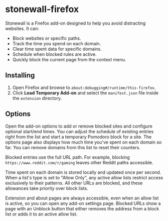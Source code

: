 # stonewall-firefox

Stonewall is a Firefox add-on designed to help you avoid distracting websites. It can:

- Block websites or specific paths.
- Track the time you spend on each domain.
- Clear time spent data for specific domains.
- Schedule when blocked rules are active.
- Quickly block the current page from the context menu.

## Installing

1. Open Firefox and browse to `about:debugging#/runtime/this-firefox`.
2. Click **Load Temporary Add-on** and select the `manifest.json` file inside the `extension` directory.

## Options

Open the add-on options to add or remove blocked sites and configure optional start/end times.
You can adjust the schedule of existing entries right from the list and start a temporary Pomodoro block for a site.
The options page also displays how much time you've spent on each domain so far.
You can remove domains from this list to reset their counters.

Blocked entries use the full URL path. For example, blocking `https://www.reddit.com/r/gaming` leaves other Reddit paths accessible.

Time spent on each domain is stored locally and updated once per second.
When a list's type is set to "Allow Only", any active allow lists restrict access exclusively to their patterns. All other URLs are blocked, and these allowances take priority over block lists.

Extension and about pages are always accessible, even when an allow list is active, so you can open any add-on settings page.
Blocked URLs show a page with an Unblock button that either removes the address from a block list or adds it to an active allow list.
